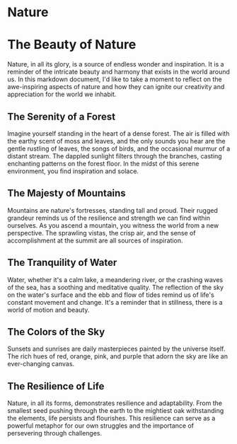 # Nature
# The Beauty of Nature

Nature, in all its glory, is a source of endless wonder and inspiration. It is a reminder of the intricate beauty and harmony that exists in the world around us. In this markdown document, I'd like to take a moment to reflect on the awe-inspiring aspects of nature and how they can ignite our creativity and appreciation for the world we inhabit.

## The Serenity of a Forest

Imagine yourself standing in the heart of a dense forest. The air is filled with the earthy scent of moss and leaves, and the only sounds you hear are the gentle rustling of leaves, the songs of birds, and the occasional murmur of a distant stream. The dappled sunlight filters through the branches, casting enchanting patterns on the forest floor. In the midst of this serene environment, you find inspiration and solace.

## The Majesty of Mountains

Mountains are nature's fortresses, standing tall and proud. Their rugged grandeur reminds us of the resilience and strength we can find within ourselves. As you ascend a mountain, you witness the world from a new perspective. The sprawling vistas, the crisp air, and the sense of accomplishment at the summit are all sources of inspiration.

## The Tranquility of Water

Water, whether it's a calm lake, a meandering river, or the crashing waves of the sea, has a soothing and meditative quality. The reflection of the sky on the water's surface and the ebb and flow of tides remind us of life's constant movement and change. It's a reminder that in stillness, there is a world of motion and beauty.

## The Colors of the Sky

Sunsets and sunrises are daily masterpieces painted by the universe itself. The rich hues of red, orange, pink, and purple that adorn the sky are like an ever-changing canvas. 

## The Resilience of Life

Nature, in all its forms, demonstrates resilience and adaptability. From the smallest seed pushing through the earth to the mightiest oak withstanding the elements, life persists and flourishes. This resilience can serve as a powerful metaphor for our own struggles and the importance of persevering through challenges.

